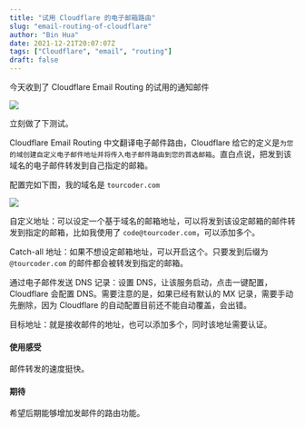 ```yaml
---
title: "试用 Cloudflare 的电子邮箱路由"
slug: "email-routing-of-cloudflare"
author: "Bin Hua"
date: 2021-12-21T20:07:07Z
tags: ["Cloudflare", "email", "routing"]
draft: false
---
```


今天收到了 Cloudflare Email Routing 的试用的通知邮件

![](https://storage.tourcoder.com/tcblog/email-routing-of-cloudflare-001.jpg)

立刻做了下测试。

Cloudflare Email Routing 中文翻译电子邮件路由，Cloudflare 给它的定义是`为您的域创建自定义电子邮件地址并将传入电子邮件路由到您的首选邮箱`。直白点说，把发到该域名的电子邮件转发到自己指定的邮箱。

配置完如下图，我的域名是 `tourcoder.com`

![](https://storage.tourcoder.com/tcblog/email-routing-of-cloudflare-002.jpg)

自定义地址：可以设定一个基于域名的邮箱地址，可以将发到该设定邮箱的邮件转发到指定的邮箱，比如我使用了 `code@tourcoder.com`，可以添加多个。

Catch-all 地址：如果不想设定邮箱地址，可以开启这个。只要发到后缀为 `@tourcoder.com` 的邮件都会被转发到指定的邮箱。

通过电子邮件发送 DNS 记录：设置 DNS，让该服务启动，点击一键配置，Cloudflare 会配置 DNS。需要注意的是，如果已经有默认的 MX 记录，需要手动先删除，因为 Cloudflare 的自动配置目前还不能自动覆盖，会出错。

目标地址：就是接收邮件的地址，也可以添加多个，同时该地址需要认证。

#### 使用感受

邮件转发的速度挺快。

#### 期待

希望后期能够增加发邮件的路由功能。

